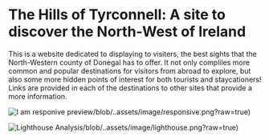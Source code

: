 # The Hills of Tyrconnell: A site to discover the North-West of Ireland

This is a website dedicated to displaying to visiters, the best sights that the North-Western county of Donegal has to offer. It not only compliles more common and popular destinations for visitors from abroad to explore, but also some more hidden points of interest for both tourists and staycationers! Links are provided in each of the destinations to other sites that provide a more information. 

![I am responive preview](https://chrisss-159.github.io/Tircon_PP1/)/blob/..assets/image/responsive.png?raw=true)

![Lighthouse Analysis](https://chrisss-159.github.io/Tircon_PP1/)/blob/..assets/image/lighthouse.png?raw=true)
